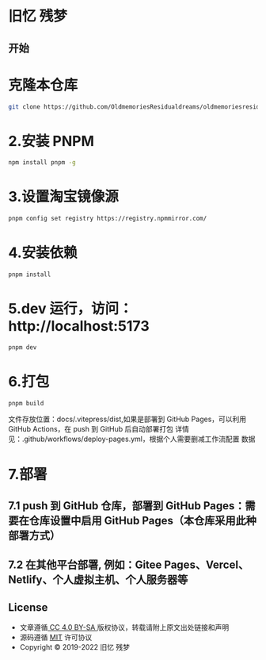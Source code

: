 

# 旧忆 残梦

## 开始
# 克隆本仓库
```sh
git clone https://github.com/OldmemoriesResidualdreams/oldmemoriesresidualdreams.github.io.git
```

# 2.安装 PNPM
```sh
npm install pnpm -g
```
# 3.设置淘宝镜像源
```sh
pnpm config set registry https://registry.npmmirror.com/
```

# 4.安装依赖
```sh
pnpm install
```

# 5.dev 运行，访问：http://localhost:5173
```sh
pnpm dev
```
# 6.打包
```sh
pnpm build
```

 文件存放位置：docs/.vitepress/dist,如果是部署到 GitHub Pages，可以利用 GitHub Actions，在 push 到 GitHub 后自动部署打包
 详情见：.github/workflows/deploy-pages.yml，根据个人需要删减工作流配置
 数据

# 7.部署
## 7.1 push 到 GitHub 仓库，部署到 GitHub Pages：需要在仓库设置中启用 GitHub Pages（本仓库采用此种部署方式）
## 7.2 在其他平台部署, 例如：Gitee Pages、Vercel、Netlify、个人虚拟主机、个人服务器等



## License

- 文章遵循[ CC 4.0 BY-SA ](http://creativecommons.org/licenses/by-sa/4.0/)版权协议，转载请附上原文出处链接和声明
- 源码遵循 [MIT](https://github.com/Oldmemorie/Oldmemorie.github.io/blob/main/LICENSE) 许可协议
- Copyright © 2019-2022 旧忆 残梦
